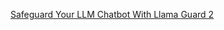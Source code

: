 [Safeguard Your LLM Chatbot With Llama Guard 2](https://towardsdatascience.com/safeguard-your-llm-chatbot-with-llama-guard-2-ff5f5aa0f894)
